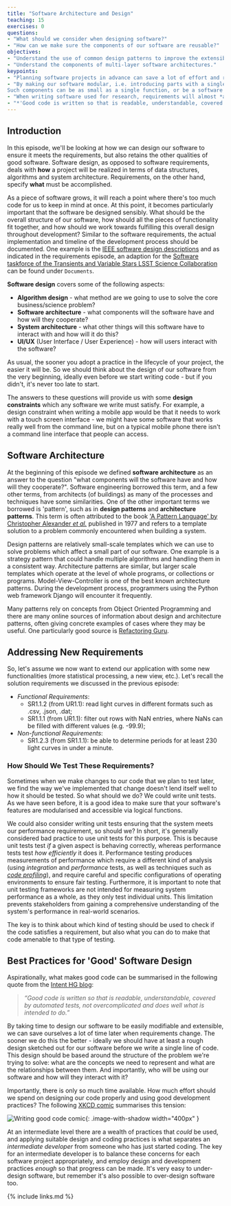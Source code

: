 ```yaml
---
title: "Software Architecture and Design"
teaching: 15
exercises: 0
questions:
- "What should we consider when designing software?"
- "How can we make sure the components of our software are reusable?"
objectives:
- "Understand the use of common design patterns to improve the extensibility, reusability and overall quality of software."
- "Understand the components of multi-layer software architectures."
keypoints:
- "Planning software projects in advance can save a lot of effort and reduce 'technical debt' later - even a partial plan is better than no plan at all."
- "By making our software modular, i.e. introducing parts with a single responsibility, we avoid having to rewrite it all when requirements change.
Such components can be as small as a single function, or be a software package in their own right."
- "When writing software used for research, requirements will almost *always* change."
- "*'Good code is written so that is readable, understandable, covered by automated tests, not over complicated and does well what is intended to do.'*"
---
```


## Introduction

In this episode, we'll be looking at how we can design our software
to ensure it meets the requirements,
but also retains the other qualities of good software.
Software design, as opposed to software requirements, deals with **how** a project will be realized in
terms of data structures, algorithms and system architecture. Requirements, on the other hand,
specify **what** must be accomplished.

As a piece of software grows,
it will reach a point where there's too much code for us to keep in mind at once.
At this point, it becomes particularly important that the software be designed sensibly.
What should be the overall structure of our software,
how should all the pieces of functionality fit together,
and how should we work towards fulfilling this overall design throughout development?
 Similar to the software requirements, the actual implementation and timeline
of the development process should be documented. One example is the
[IEEE software design descriptions](https://ieeexplore.ieee.org/document/278258) and as 
indicated in the requirements episode, an adaption for the [Software taskforce of the Transients and Variable Stars
LSST Science Collaboration](https://lsst-tvssc.github.io/taskForces/software_task_force.html) 
can be found under `Documents`.


**Software design** covers some of the following aspects:

- **Algorithm design** -
  what method are we going to use to solve the core business/science problem?
- **Software architecture** -
  what components will the software have and how will they cooperate?
- **System architecture** -
  what other things will this software have to interact with and how will it do this?
- **UI/UX** (User Interface / User Experience) -
  how will users interact with the software?

As usual, the sooner you adopt a practice in the lifecycle of your project,
the easier it will be.
So we should think about the design of our software from the very beginning,
ideally even before we start writing code -
but if you didn't, it's never too late to start.

The answers to these questions will provide us with some **design constraints**
which any software we write must satisfy.
For example, a design constraint when writing a mobile app would be
that it needs to work with a touch screen interface -
we might have some software that works really well from the command line,
but on a typical mobile phone there isn't a command line interface that people can access.


## Software Architecture

At the beginning of this episode we defined **software architecture**
as an answer to the question
"what components will the software have and how will they cooperate?".
Software engineering borrowed this term, and a few other terms,
from architects (of buildings) as many of the processes and techniques have some similarities.
One of the other important terms we borrowed is 'pattern',
such as in **design patterns** and **architecture patterns**.
This term is often attributed to the book
['A Pattern Language' by Christopher Alexander *et al.*](https://en.wikipedia.org/wiki/A_Pattern_Language)
published in 1977
and refers to a template solution to a problem commonly encountered when building a system.

Design patterns are relatively small-scale templates
which we can use to solve problems which affect a small part of our software.
One example is a strategy pattern that could handle multiple algorithms and handling them
in a consistent way. Architecture patterns are similar,
but larger scale templates which operate at the level of whole programs,
or collections or programs. Model-View-Controller 
is one of the best known architecture patterns. During the development process, 
programmers using the Python web framework Django will encounter it frequently.

Many patterns rely on concepts from Object Oriented Programming and 
there are many online sources of information about design and architecture patterns,
often giving concrete examples of cases where they may be useful.
One particularly good source is [Refactoring Guru](https://refactoring.guru/design-patterns).

## Addressing New Requirements

So, let's assume we now want to extend our application 
with some new functionalities (more statistical processing, a new view, etc.).
Let's recall the solution requirements we discussed in the previous episode:

- *Functional Requirements*:
  - SR1.1.2 (from UR1.1):
    read light curves in different formats such as .csv, .json, .dat;
  - SR1.1.1 (from UR1.1):
    filter out rows with NaN entries, where NaNs can be filled with different values (e.g. -99.9);
- *Non-functional Requirements*:
  - SR1.2.3 (from SR1.1.1):
    be able to determine periods for at least 230 light curves in under a minute.
    
### How Should We Test These Requirements?

Sometimes when we make changes to our code that we plan to test later,
we find the way we've implemented that change doesn't lend itself well to how it should be tested.
So what should we do? We could write unit tests. As we have seen before, it is 
a good idea to make sure that your software's features are modularised
and accessible via logical functions. 

We could also consider writing unit tests ensuring that the system meets
our performance requirement, so should we? In short, it's generally considered
bad practice to use unit tests for this purpose.
This is because unit tests test *if* a given aspect is behaving correctly,
whereas performance tests test *how efficiently* it does it.
Performance testing produces measurements of performance which require a different kind of analysis
(using _integration_ and _performance_ tests, as well as techniques such as [*code profiling*](https://towardsdatascience.com/how-to-assess-your-code-performance-in-python-346a17880c9f)),
and require careful and specific configurations of operating environments to ensure fair testing.
Furthermore, it is important to note that unit testing frameworks are not intended
for measuring system performance as a whole, as they only test individual units.
This limitation prevents stakeholders from gaining a comprehensive understanding of
the system's performance in real-world scenarios.

The key is to think about which kind of testing should be used
to check if the code satisfies a requirement,
but also what you can do to make that code amenable to that type of testing.

## Best Practices for 'Good' Software Design

Aspirationally, what makes good code can be summarised in the following quote from the
[Intent HG blog](https://intenthq.com/blog/it-audience/what-is-good-code-a-scientific-definition/):

> *“Good code is written so that is readable, understandable,
> covered by automated tests, not overcomplicated
> and does well what is intended to do.”*

By taking time to design our software to be easily modifiable and extensible,
we can save ourselves a lot of time later when requirements change.
The sooner we do this the better -
ideally we should have at least a rough design sketched out for our software
before we write a single line of code.
This design should be based around the structure of the problem we're trying to solve:
what are the concepts we need to represent
and what are the relationships between them.
And importantly, who will be using our software and how will they interact with it?

Importantly, there is only so much time available.
How much effort should we spend on designing our code properly
and using good development practices?
The following [XKCD comic](https://xkcd.com/844/) summarises this tension:

![Writing good code comic](../fig/xkcd-good-code-comic.png){: .image-with-shadow width="400px" }

At an intermediate level there are a wealth of practices that *could* be used,
and applying suitable design and coding practices is what separates
an *intermediate developer* from someone who has just started coding.
The key for an intermediate developer is to balance these concerns
for each software project appropriately,
and employ design and development practices *enough* so that progress can be made.
It's very easy to under-design software,
but remember it's also possible to over-design software too.

{% include links.md %}
